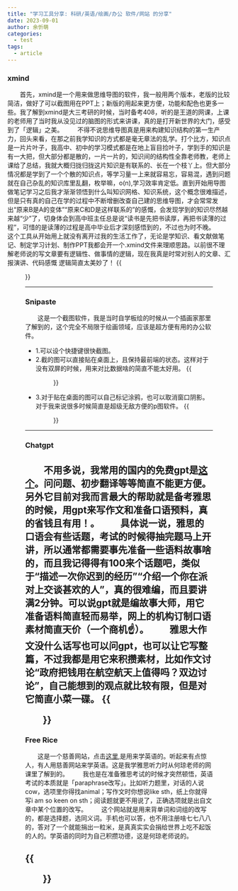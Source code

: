 ```yaml
---
title: "学习工具分享: 科研/英语/绘画/办公 软件/网站 的分享"
date: 2023-09-01
author: 余忻萌
categories:
  - test
tags:
  - article
---
```

### **xmind**

&emsp;&emsp;首先，xmind是一个用来做思维导图的软件，我一般用两个版本，老版的比较简洁，做好了可以截图用在PPT上；新版的用起来更方便，功能和配色也更多一些。我了解到xmind是大三考研的时候，当时备考408，听的是王道的网课，上课的老师用了当时我从没见过的脑图的形式来讲课，真的是打开新世界的大门，感受到了「逻辑」之美。
&emsp;&emsp;不得不说思维导图真是用来构建知识结构的第一生产力，回头来看，在那之前我学知识的方式都是毫无章法的乱学。打个比方，知识点是一片片叶子，我高中、初中的学习模式都是在地上盲目捡叶子，学到手的知识是有一大把，但大部分都是散的，一片一片的，知识间的结构性全靠老师教，老师上课给了总结，我就大概归拢归拢这片知识是有联系的、长在一个枝丫上。但大部分情况都是学到了一个个散的知识点，等学习量一上来就容易忘，容易混，遇到问题就在自己杂乱的知识库里乱翻，枚举嘛，o(n),学习效率肯定低。直到开始用导图做笔记学习之后我才渐渐领悟到什么叫知识网格、知识系统，这个概念很难描述，但是只有真的自己在学的过程中不断增删改查自己建的思维导图，才会常常发出“原来B是A的变体”“原来C和D是这样联系的”的感慨，会发现学到的知识尽然越来越“少”了，切身体会到高中班主任总是说“读书是先把书读厚，再把书读薄的过程”，可惜的是读薄的过程是高中毕业后才深刻感悟到的，不过也为时不晚。
&emsp;&emsp;这个工具从开始用上就没有离开过我的生活工作了，无论是学知识、看文献做笔记、制定学习计划、制作PPT我都会开一个.xmind文件来理顺思路。以前很不理解老师说的写文章要有逻辑性、做事情的逻辑，现在我真是时常对别人的文章、汇报演讲、代码感慨 逻辑简直太美妙了！
{{<figure src="/images/xmind.jpg" title="尽享逻辑之美！" width="300">}}

---

### **Snipaste**

&emsp;&emsp;这是一个截图软件，我是当时自学板绘的时候从一个插画家那里了解到的，这个完全不局限于绘画领域，应该是超方便有用的办公软件。
- 1.可以设个快捷键很快截图。
- 2.截的图可以直接贴在桌面上，且保持最前端的状态。这样对于没有双屏的时候，用来对比数据啥的简直不能太好用。
{{<figure src="/images/snip1.jpg" title="贴图，保持前端" width="300">}}
- 3.对于贴在桌面的图可以自己标记涂鸦，也可以取消窗口阴影。对于我来说很多时候简直是超级无敌方便的p图软件。
{{<figure src="/images/snip2.jpg" title="用来轻松p图" width="300">}}
---

### **Chatgpt**
&emsp;&emsp;不用多说，我常用的国内的免费gpt是[这个](https://banruoai.cn/chat)。问问题、初步翻译等等简直不能更方便。另外它目前对我而言最大的帮助就是备考雅思的时候，用gpt来写作文和准备口语预料，真的省钱且有用！。
&emsp;&emsp;具体说一说，雅思的口语会有些话题，考试的时候得抽完题马上开讲，所以通常都需要事先准备一些语料故事啥的，而且我记得得有100来个话题吧，类似于“描述一次你迟到的经历”“介绍一个你在派对上交谈甚欢的人”，真的很难编，而且要讲满2分钟。可以说gpt就是编故事大师，用它准备语料简直轻而易举，网上的机构订制口语素材简直天价（一个商机☝）。
&emsp;&emsp;雅思大作文没什么话写也可以问gpt，也可以让它写整篇，不过我都是用它来积攒素材，比如作文讨论“政府把钱用在航空航天上值得吗？双边讨论”，自己能想到的观点就比较有限，但是对它简直小菜一碟。
{{<figure src="/images/gpt.jpg" title="这里用英文提问其实得到的回答能更准确丰富一些" width="300">}}
---

### **Free Rice**
&emsp;&emsp;这是一个慈善网站，点击[这里](https://play.freerice.com/categories/english-vocabulary),是用来学英语的。听起来有点惊人，有人用慈善网站来学英语。这是我学雅思听力时从何琼老师的网课里了解到的。
&emsp;&emsp;我也是在准备雅思考试的时候才突然顿悟，英语考试的本质就是「paraphrase改写」。比如听力题里，对话的人说cow，选项里你得找animal；写作文时你想说like sth，纸上你就得写i am so keen on sth；阅读题就更不用说了，正确选项就是出自文章中某个位置的改写。
&emsp;&emsp;这个网站就是用来背单词和词组的改写的，都是选择题，选同义词。手机也可以答，也不用注册啥七七八八的，答对了一个就能捐出一粒米，是真真实实会捐给世界上吃不起饭的人的。学英语的同时为自己积攒功德，这是何琼老师说的。

{{<figure src="/images/freerice.jpg" title="free rice网站 学英语&&帮助有需要的人-->积攒好运" width="300">}}
---
